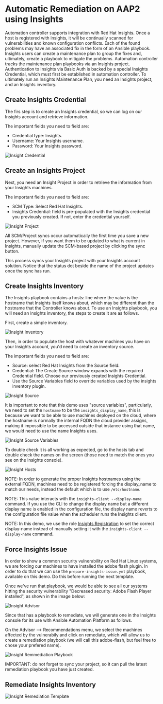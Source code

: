 Automatic Remediation on AAP2 using Insights
========

Automation controller supports integration with Red Hat Insights. Once a host is registered with Insights, it will be continually scanned for vulnerabilities and known configuration conflicts. Each of the found problems may have an associated fix in the form of an Ansible playbook. Insights users can create a maintenance plan to group the fixes and, ultimately, create a playbook to mitigate the problems. Automation controller tracks the maintenance plan playbooks via an Insights project. Authentication to Insights via Basic Auth is backed by a special Insights Credential, which must first be established in automation controller. To ultimately run an Insights Maintenance Plan, you need an Insights project, and an Insights inventory.

Create Insights Credential
--------------

The firs step is to create an Insights credential, so we can log on our Insights account and retrieve information.

The important fields you need to field are:
* Credential type: Insights.
* Username: Your Insights username.
* Password: Your Insights password.

![Insight Credential](https://github.com/amayagil/deploy_machines/blob/main/images/insights-cred.png?raw=true)

Create an Insights Project
--------------

Next, you need an Insight Project in order to retrieve the information from your Insights machines.

The important fields you need to field are:
* SCM Type: Select Red Hat Insights.
* Insights Credential: field is pre-populated with the Insights credential you previously created. If not, enter the credential yourself.

![Insight Project](https://github.com/amayagil/deploy_machines/blob/main/images/insights-project.png?raw=true)

All SCM/Project syncs occur automatically the first time you save a new project. However, if you want them to be updated to what is current in Insights, manually update the SCM-based project by clicking the sync button.

This process syncs your Insights project with your Insights account solution. Notice that the status dot beside the name of the project updates once the sync has run.

Create Insights Inventory
--------------
The Insights playbook contains a hosts: line where the value is the hostname that Insights itself knows about, which may be different than the hostname that the Controller knows about. To use an Insights playbook, you will need an Insights inventory, the steps to create it are as follows.

First, create a simple inventory.

![Insight Inventory](https://github.com/amayagil/deploy_machines/blob/main/images/insights-inv.png?raw=true)

Then, in order to populate the host with whatever machines you have on your Insights account, you'd need to create an inventory source.

The important fields you need to field are:
* Source: select Red Hat Insights from the Source field.
* Credential: The Create Source window expands with the required Credential field. Choose our previously created Insights Credential.
* Use the Source Variables field to override variables used by the insights inventory plugin.

![Insight Source](https://github.com/amayagil/deploy_machines/blob/main/images/insights-source.png?raw=true)

It is important to note that this demo uses "source variables", particularly, we need to set the `hostname` to be the `insights_display_name`, this is because we want to be able to use machines deployed on the cloud, where the hostname is normally the internal FQDN the cloud provider assigns, making it impossible to be accessed outside that instance using that name, we would need to use the name Insights uses.

![Insight Source Variables](https://github.com/amayagil/deploy_machines/blob/main/images/insights-source-vars.png?raw=true)

To double check it is all working as expected, go to the hosts tab and double check the names on the screen (those need to match the ones you see on the Insights console).

![Insight Hosts](https://github.com/amayagil/deploy_machines/blob/main/images/insights-hosts.png?raw=true)

NOTE: In order to generate the proper Insights hostnames using the external FQDN, machines need to be registered forcing the display_name to match our needs, instead the default which is to use `/etc/hostname`. 

NOTE: This value interacts with the `insights-client --display-name` command. If you use the CLI to change the display name but a different display name is enabled in the configuration file, the display name reverts to the configuration file value when the scheduler runs the Insights client.

NOTE: In this demo, we use the role [Insights Registration](https://github.com/amayagil/deploy_machines/tree/main/roles/insights-registration) to set the correct display-name instead of manually setting it with the `insights-client --display-name` command.

Force Insights Issue
--------------
In order to show a common security vulnerability on Red Hat Linux systems, we are forcing our machines to have installed the adobe flash plugin. In order to do that we can use the `prepare-insights-issue.yml` playbook, available on this demo. Do this before running the next template.

Once we've run that playbook, we would be able to see all our systems hitting the security vulnerability "Decreased security: Adobe Flash Player installed", as shown in the image below:

![Insight Advisor](https://github.com/amayagil/deploy_machines/blob/main/images/insights-adobeflash.png?raw=true)

Since that has a playbook to remediate, we will generate one in the Insights console for its use with Ansible Automation Platform as follows.

On the Advisor --> Recommendations menu, we select the machines affected by the vulnerabily and click on remediate, which will allow us to create a remediation playbook (we will call this adobe-flash, but feel free to chose your prefered name).

![Insight Remmediation Playbook](https://github.com/amayagil/deploy_machines/blob/main/images/insights-pb.png?raw=true)

IMPORTANT: do not forget to sync your project, so it can pull the latest remediation playbook you have just created.

Remediate Insights Inventory
--------------

![Insight Remediation Template](https://github.com/amayagil/deploy_machines/blob/main/images/insights-template.png?raw=true)